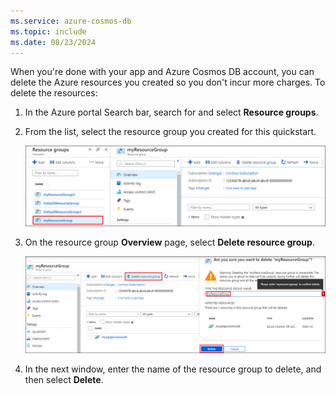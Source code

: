 ```yaml
---
ms.service: azure-cosmos-db
ms.topic: include
ms.date: 08/23/2024
---
```

When you're done with your app and Azure Cosmos DB account, you can delete the Azure resources you created so you don't incur more charges. To delete the resources:

1. In the Azure portal Search bar, search for and select **Resource groups**.

2. From the list, select the resource group you created for this quickstart.  

   ![Select the resource group to delete](./media/cosmos-db-delete-resource-group/delete-resources-select.png)

2. On the resource group **Overview** page, select **Delete resource group**.

   ![Delete the resource group](./media/cosmos-db-delete-resource-group/delete-resources.png)   

3. In the next window, enter the name of the resource group to delete, and then select **Delete**.
